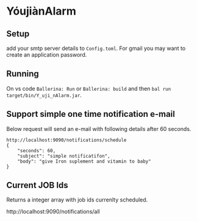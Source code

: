 # YóujiànAlarm

## Setup

add your smtp server details to `Config.toml`. For gmail you may want to create an application password.

## Running

On vs code `Ballerina: Run` or `Ballerina: build` and then `bal run target/bin/Y_uji_nAlarm.jar`.

## Support simple one time notification e-mail

Below request will send an e-mail with following details after 60 seconds.
```
http://localhost:9090/notifications/schedule
{
	"seconds": 60,
	"subject": "simple notificatifon",
	"body": "give Iron suplement and vitamin to baby"
}
```

## Current JOB Ids

Returns a integer array with job ids currenlty scheduled.

http://localhost:9090/notifications/all
